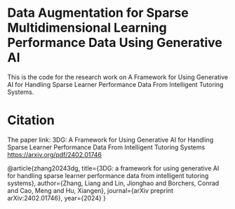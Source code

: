# Data Augmentation for Sparse Multidimensional Learning Performance Data Using Generative AI
This is the code for the research work on A Framework for Using Generative AI for Handling Sparse Learner Performance Data From Intelligent Tutoring Systems.

# Citation
The paper link: 3DG: A Framework for Using Generative AI for Handling Sparse Learner Performance Data From Intelligent Tutoring Systems https://arxiv.org/pdf/2402.01746

@article{zhang20243dg,
  title={3DG: a framework for using generative AI for handling sparse learner performance data from intelligent tutoring systems},
  author={Zhang, Liang and Lin, Jionghao and Borchers, Conrad and Cao, Meng and Hu, Xiangen},
  journal={arXiv preprint arXiv:2402.01746},
  year={2024}
}
